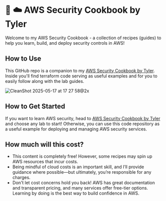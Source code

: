 # 📖 ☁️ AWS Security Cookbook by Tyler
Welcome to my AWS Security Cookbook - a collection of recipes (guides) to help you learn, build, and deploy security controls in AWS! 

## How to Use
This GitHub repo is a companion to my [AWS Security Cookbook by Tyler](https://www.techwithtyler.dev/academy/aws-security-cookbook). 
Inside you'll find terraform code serving as useful examples and for you to easily follow along with the lab guides. 

![CleanShot 2025-05-17 at 17 27 58@2x](https://github.com/user-attachments/assets/3eddeb7d-b3ef-4646-bc63-8ec6974a5cf8)

## How to Get Started
If you want to learn AWS security, head to [AWS Security Cookbook by Tyler](https://www.techwithtyler.dev/academy/aws-security-cookbook-by-tyler) and choose any lab to start!
Otherwise, you can use this code repository as a useful example for deploying and managing AWS security services.

## How much will this cost?
- This content is completely free! However, some recipes may spin up AWS resources that incur costs.
- Being mindful of cloud costs is an important skill, and I’ll provide guidance where possible—but ultimately, you’re responsible for any charges.
- Don't let cost concerns hold you back! AWS has great documentation and transparent pricing, and many services offer free-tier options. Learning by doing is the best way to build confidence in AWS.
